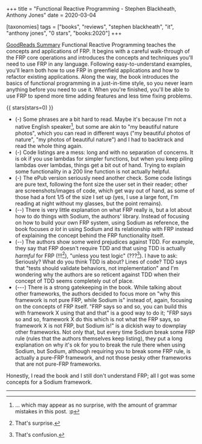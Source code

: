 +++
title = "Functional Reactive Programming -  Stephen Blackheath, Anthony Jones"
date = 2020-03-04

[taxonomies]
tags = ["books", "reviews", "stephen blackheath", "it", "anthony jones", 
"0 stars", "books:2020"]
+++

[GoodReads Summary](https://www.goodreads.com/book/show/24671986-functional-reactive-programming)
Functional Reactive Programming teaches the concepts and applications of FRP.
It begins with a careful walk-through of the FRP core operations and
introduces the concepts and techniques you'll need to use FRP in any language.
Following easy-to-understand examples, you'll learn both how to use FRP in
greenfield applications and how to refactor existing applications. Along the
way, the book introduces the basics of functional programming in a
just-in-time style, so you never learn anything before you need to use it.
When you're finished, you'll be able to use FRP to spend more time adding
features and less time fixing problems.

<!-- more -->

{{ stars(stars=0) }}

* (-) Some phrases are a bit hard to read. Maybe it's because I'm
	not a native English speaker[^1], but some are akin to "my beautiful
	nature photos", which you can read in different ways ("my beautiful photos
	of nature", "my photos of beautiful nature") and I had to backtrack and
	read the whole thing again.
* (-) Code listings are a mess: long and with no separation of concerns. It is
    ok if you use lambdas for simpler functions, but when you keep piling
	lambdas over lambdas, things get a bit out of hand. Trying to explain some
	functionality in a 200 line function is not actually helpful.
* (-) The ePub version seriously need another check. Some code listings are
	pure text, following the font size the user set in their reader; other are
	screenshots/images of code, which get way out of hand, as some of those
	had a font 1/5 of the size I set up (yes, I use a large font, I'm reading
	at night without my glasses, but the point remains).
* (--) There is very little explanation on what FRP really is, but a lot about
	how to do things with Sodium, the authors' library. Instead of focusing on
	how to build your own FRP system, using Sodium as reference, the book
	focuses _a lot_ in using Sodium and its relationship with FRP instead
	of explaining the concept behind the FRP functionality itself.
* (--) The authors show some weird prejudices against TDD. For example, they
	say that FRP doesn't require TDD and that using TDD is actually _harmful_
	for FRP (!!![^2]), "unless you test logic" (???[^3]). I have to ask: Seriously?
	What do you think TDD is about? Lines of code? TDD says that "tests should
	validate behaviors, not implementation" and I'm wondering why the authors
	are so reticent against TDD when their concept of TDD seems completely out
	of place.
* (---) There is a strong gatekeeping in the book. While talking about other
	frameworks, the authors decided to focus more on "why this framework
	is not pure FRP, while Sodium is" instead of, again, focusing on the
	concepts of FRP itself. "FRP says so and so, you can build this with
	framework X using that and that" is a good way to do it; "FRP says so and
	so, framework X do this which is not what the FRP says, so framework X is
	not FRP, but Sodium is!" is a dickish way to downplay other frameworks.
	Not only that, but every time Sodium break some FRP rule (rules that
	the authors themselves keep listing), they put a long explanation on why
	it's ok for you to break the rule there when using Sodium, but Sodium,
	although requiring you to break some FRP rule, is actually a pure-FRP
	framework, and not those pesky other frameworks that are not pure-FRP
	frameworks.

Honestly, I read the book and I still don't understand FRP; all I got was some
concepts for a Sodium framework.

---

[^1]: ... which may appear as no surprise, with the amount of grammar mistakes
  in this post. :p
[^2]: That's surprise.
[^3]: That's confusion.
